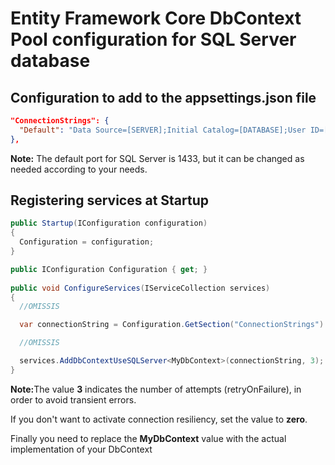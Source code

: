 # Entity Framework Core DbContext Pool configuration for SQL Server database


## Configuration to add to the appsettings.json file

```json
"ConnectionStrings": {
  "Default": "Data Source=[SERVER];Initial Catalog=[DATABASE];User ID=[USERNAME];Password=[PASSWORD]"
},
```

<b>Note:</b> The default port for SQL Server is 1433, but it can be changed as needed according to your needs.


## Registering services at Startup

```csharp
public Startup(IConfiguration configuration)
{
  Configuration = configuration;
}

public IConfiguration Configuration { get; }
	
public void ConfigureServices(IServiceCollection services)
{
  //OMISSIS

  var connectionString = Configuration.GetSection("ConnectionStrings").GetValue<string>("Default");

  //OMISSIS

  services.AddDbContextUseSQLServer<MyDbContext>(connectionString, 3);
}
```

<b>Note:</b>The value <b>3</b> indicates the number of attempts (retryOnFailure), in order to avoid transient errors.

If you don't want to activate connection resiliency, set the value to <b>zero</b>.

Finally you need to replace the <b>MyDbContext</b> value with the actual implementation of your DbContext